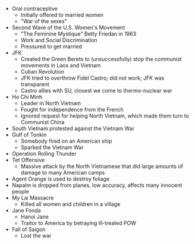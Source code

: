 - Oral contraceptive
	- Initially offered to married women
	- "War of the sexes"
- Second Wave of the U.S. Women's Movement
	- "The Feminine Mystique" Betty Friedan in 1963
	- Work and Social Discrimination
	- Pressured to get married
- JFK
	- Created the Green Berets to (unsuccessfully) stop the communist movements in Laos and Vietnam
	- Cuban Revolution
	- JFK tried to overthrow Fidel Castro; did not work; JFK was transparent
	- Castro allies with SU, closest we come to thermo-nuclear war
- Ho Chi Minh
	- Leader in North Vietnam
	- Fought for independence from the French
	- Ignored request for helping North Vietnam, which made them turn to Communist China
- South Vietnam protested against the Vietnam War
- Gulf of Tonkin
	- Somebody fired on an American ship
	- Sparked the Vietnam War
- Operation Rolling Thunder
- Tet Offensive
	- Massive attack by the North Vietnamese that did large amounts of damage to many American camps
- Agent Orange is used to destroy foliage
- Napalm is dropped from planes, low accuracy, affects many innocent people
- My Lai Massacre
	- Killed all women and children in a village
- Jane Fonda
	- Hanoi Jane
	- Traitor to America by betraying ill-treated POW
- Fall of Saigon
	- Lost the war